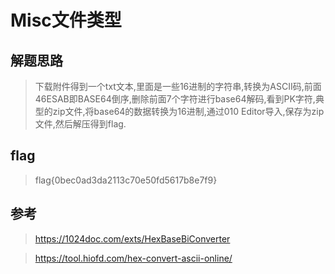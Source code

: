 # Misc文件类型

## 解题思路

> 下载附件得到一个txt文本,里面是一些16进制的字符串,转换为ASCII码,前面46ESAB即BASE64倒序,删除前面7个字符进行base64解码,看到PK字符,典型的zip文件,将base64的数据转换为16进制,通过010 Editor导入,保存为zip文件,然后解压得到flag.

## flag

> flag{0bec0ad3da2113c70e50fd5617b8e7f9}

## 参考

> https://1024doc.com/exts/HexBaseBiConverter

> https://tool.hiofd.com/hex-convert-ascii-online/